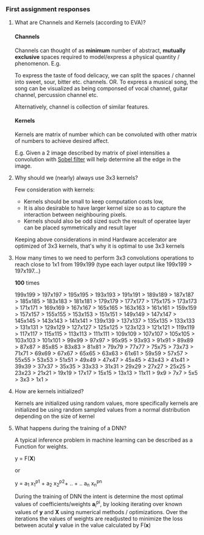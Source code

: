 ### First assignment responses

1. What are Channels and Kernels (according to EVA)?
    
    #### Channels
    Channels can thought of as **minimum** number of abstract, **mutually exclusive** spaces required to model/express a physical quantity / phenomenon. E.g. 
    
    To express the taste of food delicacy, we can split the spaces / channel into sweet, sour, bitter etc. channels. OR. To express a musical song, the song can be visualized as being componsed of vocal channel, guitar channel, percussion channel etc.

    Alternatively, channel is collection of similar features.

    #### Kernels
    Kernels are matrix of number which can be convoluted with other matrix of numbers to achieve desired affect. 

    E.g. Given a 2 image described by matrix of pixel intensities a convolution with [Sobel filter](https://en.wikipedia.org/wiki/Sobel_operator) will help determine all the edge in the image.

1. Why should we (nearly) always use 3x3 kernels?
   
   Few consideration with kernels:
    - Kernels should be small to keep computation costs low, 
    - It is also desirable to have larger kernel size so as to capture the interaction between neighbouring pixels.
    - Kernels should also be odd sized such the result of operatee layer can be placed symmetrically and result layer

    Keeping above considerations in mind Hardware accelerator are optimized of 3x3 kernels, that's why it is optimal to use 3x3 kernels

1. How many times to we need to perform 3x3 convolutions operations to reach close to 1x1 from 199x199 (type each layer output like 199x199 > 197x197...)

    **100** times

    199x199 > 197x197 > 195x195 > 193x193 > 191x191 > 189x189 > 187x187 > 185x185 > 183x183 > 181x181 > 179x179 > 177x177 > 175x175 > 173x173 > 171x171 > 169x169 > 167x167 > 165x165 > 163x163 > 161x161 > 159x159 > 157x157 > 155x155 > 153x153 > 151x151 > 149x149 > 147x147 > 145x145 > 143x143 > 141x141 > 139x139 > 137x137 > 135x135 > 133x133 > 131x131 > 129x129 > 127x127 > 125x125 > 123x123 > 121x121 > 119x119 > 117x117 > 115x115 > 113x113 > 111x111 > 109x109 > 107x107 > 105x105 > 103x103 > 101x101 > 99x99 > 97x97 > 95x95 > 93x93 > 91x91 > 89x89 > 87x87 > 85x85 > 83x83 > 81x81 > 79x79 > 77x77 > 75x75 > 73x73 > 71x71 > 69x69 > 67x67 > 65x65 > 63x63 > 61x61 > 59x59 > 57x57 > 55x55 > 53x53 > 51x51 > 49x49 > 47x47 > 45x45 > 43x43 > 41x41 > 39x39 > 37x37 > 35x35 > 33x33 > 31x31 > 29x29 > 27x27 > 25x25 > 23x23 > 21x21 > 19x19 > 17x17 > 15x15 > 13x13 > 11x11 > 9x9 > 7x7 > 5x5 > 3x3 > 1x1 > 

1. How are kernels initialized? 

    Kernels are initialized using random values, more specifically kernels are initialized be using random sampled values from a normal distribution depending on the size of kernel

1. What happens during the training of a DNN?

    A typical inference problem in machine learning can be described as a Function for weights.

    y = F(**X**)

    or

    y = a<sub>1</sub> x<sub>1</sub><sup>p1</sup> + a<sub>2</sub> x<sub>2</sub><sup>p2</sup>+ .. + ..
    a<sub>n</sub> x<sub>n</sub><sup>pn</sup>

    During the training of DNN the intent is determine the most optimal values of coefficients/weights **a**<sub>i</sub><sup>pi</sup>, by looking iterating over known values of **y** and **X** using numerical methods / optimizations.
    Over the iterations the values of weights are readjusted to minimize the loss between acutal **y** value in the value calculated by F(**x**) 